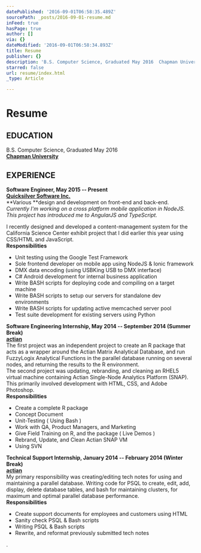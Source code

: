 ```yaml
---
datePublished: '2016-09-01T06:58:35.489Z'
sourcePath: _posts/2016-09-01-resume.md
inFeed: true
hasPage: true
author: []
via: {}
dateModified: '2016-09-01T06:58:34.893Z'
title: Resume
publisher: {}
description: 'B.S. Computer Science, Graduated May 2016  Chapman University'
starred: false
url: resume/index.html
_type: Article

---
```

# Resume

## **EDUCATION**

B.S. Computer Science, Graduated May 2016   
**[Chapman University][0]**

## **EXPERIENCE**

**Software Engineer, May 2015 -- Present**  
**[Quicksilver Software Inc.][1]**  
**Various **design and development on front-end and back-end.  
_Currently I'm working on a cross platform mobile application in NodeJS. This project has introduced me to AngularJS and TypeScript._

I recently designed and developed a content-management system for the California Science Center exhibit project that I did earlier this year using CSS/HTML and JavaScript.   
**Responsibilities**  
- Unit testing using the Google Test Framework   
- Sole frontend developer on mobile app using NodeJS & Ionic framework   
- DMX data encoding (using USBKing USB to DMX interface)   
- C\# Android development for internal business application  
- Write BASH scripts for deploying code and compiling on a target machine  
- Write BASH scripts to setup our servers for standalone dev environments   
- Write BASH scripts for updating active memcached server pool   
- Test suite development for existing servers using Python 

**Software Engineering Internship, May 2014 -- September 2014 (Summer Break)**  
**[actian][2]**  
The first project was an independent project to create an R package that acts as a wrapper around the Actian Matrix Analytical Database, and run FuzzyLogix Analytical Functions in the parallel database running on several nodes, and returning the results to the R environment.   
The second project was updating, rebranding, and cleaning an RHEL5 virtual machine containing Actian Single-Node Analytics Platform (SNAP). This primarily involved development with HTML, CSS, and Adobe Photoshop.   
**Responsibilities**  
- Create a complete R package   
- Concept Document   
- Unit-Testing ( Using Bash )   
- Work with QA, Product Managers, and Marketing   
- Give Field Training on R, and the package ( Live Demos )   
- Rebrand, Update, and Clean Actian SNAP VM   
- Using SVN

**Technical Support Internship, January 2014 -- February 2014 (Winter Break)**  
**[actian][2]**  
My primary responsibility was creating/editing tech notes for using and maintaining a parallel database. Writing code for PSQL to create, edit, add, display, delete database tables, and bash for maintaining clusters, for maximum and optimal parallel database performance.   
**Responsibilities**  
- Create support documents for employees and customers using HTML   
- Sanity check PSQL & Bash scripts   
- Writing PSQL & Bash scripts   
- Rewrite, and reformat previously submitted tech notes

.

[0]: http://www.chapman.edu/
[1]: http://quicksilver.com/wp/
[2]: http://www.actian.com/